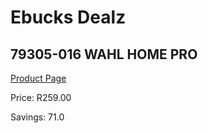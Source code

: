 
# Ebucks Dealz
## 79305-016 WAHL HOME PRO
[Product Page](https://www.ebucks.com/web/shop/productSelected.do?prodId=1085592336&catId=1186081080)

Price: R259.00

Savings: 71.0


	